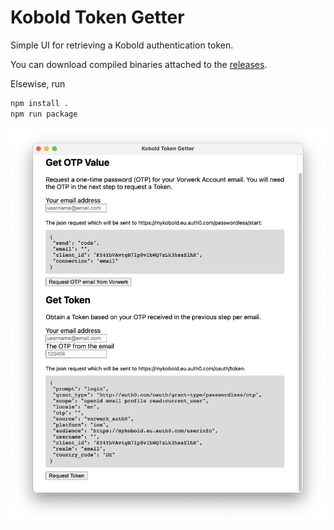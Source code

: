 # Kobold Token Getter

Simple UI for retrieving a Kobold authentication token.

You can download compiled binaries attached to the [releases](https://github.com/himbeles/kobold-token-get/releases).

Elsewise, run 
```sh
npm install .
npm run package
```

![Screenshot.png](./Screenshot.png)
